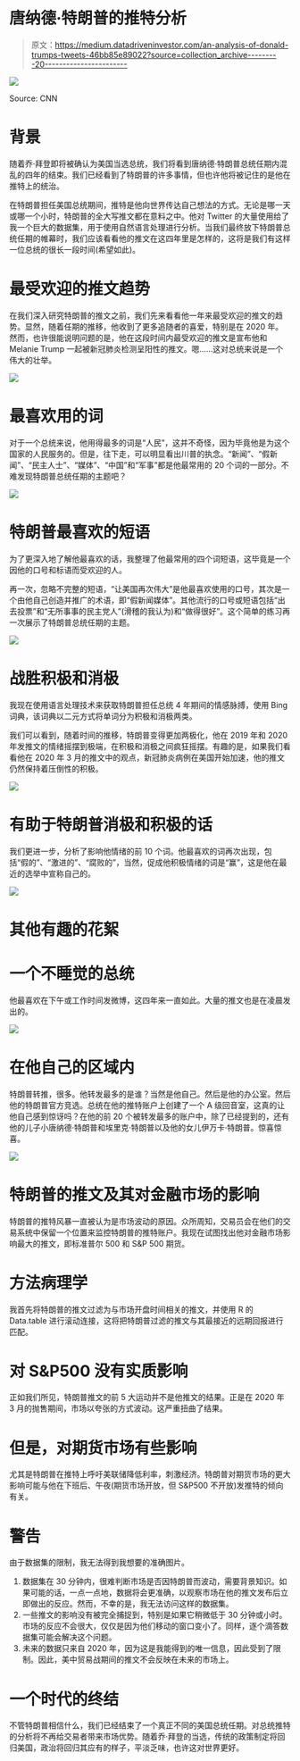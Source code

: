# 唐纳德·特朗普的推特分析

> 原文：<https://medium.datadriveninvestor.com/an-analysis-of-donald-trumps-tweets-46bb85e89022?source=collection_archive---------20----------------------->

![](img/fe94919ee3c5b3cdfb78be12329fdeb0.png)

Source: CNN

# 背景

随着乔·拜登即将被确认为美国当选总统，我们将看到唐纳德·特朗普总统任期内混乱的四年的结束。我们已经看到了特朗普的许多事情，但也许他将被记住的是他在推特上的统治。

在特朗普担任美国总统期间，推特是他向世界传达自己想法的方式。无论是哪一天或哪一个小时，特朗普的全大写推文都在意料之中。他对 Twitter 的大量使用给了我一个巨大的数据集，用于使用自然语言处理进行分析。当我们最终放下特朗普总统任期的帷幕时，我们应该看看他的推文在这四年里是怎样的，这将是我们有这样一位总统的很长一段时间(希望如此)。

# 最受欢迎的推文趋势

在我们深入研究特朗普的推文之前，我们先来看看他一年来最受欢迎的推文的趋势。显然，随着任期的推移，他收到了更多追随者的喜爱，特别是在 2020 年。然而，也许很能说明问题的是，他在这段时间内最受欢迎的推文是宣布他和 Melanie Trump 一起被新冠肺炎检测呈阳性的推文。嗯……这对总统来说是一个伟大的壮举。

![](img/d1be8423b59f0903ba553897befb4c68.png)

# 最喜欢用的词

对于一个总统来说，他用得最多的词是“人民”，这并不奇怪，因为毕竟他是为这个国家的人民服务的。但是，往下走，可以明显看出川普的执念。“新闻”、“假新闻”、“民主人士”、“媒体”、“中国”和“军事”都是他最常用的 20 个词的一部分。不难发现特朗普总统任期的主题吧？

![](img/6952b741a1fb66975edd78b69a249779.png)

# 特朗普最喜欢的短语

为了更深入地了解他最喜欢的话，我整理了他最常用的四个词短语，这毕竟是一个因他的口号和标语而受欢迎的人。

再一次，忽略不完整的短语，“让美国再次伟大”是他最喜欢使用的口号，其次是一个由他自己创造并推广的术语，即“假新闻媒体”。其他流行的口号或短语包括“出去投票”和“无所事事的民主党人”(滑稽的我认为)和“做得很好”。这个简单的练习再一次展示了特朗普总统任期的主题。

![](img/a8f4dbea2f83f07317cebd889aee67e9.png)

# 战胜积极和消极

我现在使用语言处理技术来获取特朗普担任总统 4 年期间的情感脉搏，使用 Bing 词典，该词典以二元方式将单词分为积极和消极两类。

我们可以看到，随着时间的推移，特朗普变得更加两极化，他在 2019 年和 2020 年发推文的情绪摇摆到极端，在积极和消极之间疯狂摇摆。有趣的是，如果我们看看他在 2020 年 3 月的推文中的观点，新冠肺炎病例在美国开始加速，他的推文仍然保持着压倒性的积极。

![](img/53538028d789453f94d937440f615394.png)

# 有助于特朗普消极和积极的话

我们更进一步，分析了影响他情绪的前 10 个词。他最喜欢的词再次出现，包括“假的”、“激进的”、“腐败的”，当然，促成他积极情绪的词是“赢”，这是他在最近的选举中宣称自己的。

![](img/d2032dcd4715960da517531097f5b618.png)

# 其他有趣的花絮

# 一个不睡觉的总统

他最喜欢在下午或工作时间发微博，这四年来一直如此。大量的推文也是在凌晨发出的。

![](img/0a8e86c1a8a7a0d1fc2cd285f7b892c9.png)

# 在他自己的区域内

特朗普转推，很多。他转发最多的是谁？当然是他自己。然后是他的办公室。然后他的特朗普官方竞选。总统在他的推特账户上创建了一个 A 级回音室，这真的让他自己感到惊讶吗？在他的前 20 个被转发最多的账户中，除了已经提到的，还有他的儿子小唐纳德·特朗普和埃里克·特朗普以及他的女儿伊万卡·特朗普。惊喜惊喜。

![](img/35b0b53cb8045b9ff73a25714915f8df.png)

# 特朗普的推文及其对金融市场的影响

特朗普的推特风暴一直被认为是市场波动的原因。众所周知，交易员会在他们的交易系统中保留一个位置来监控特朗普的推特账户。我现在试图找出他对金融市场影响最大的推文，即标准普尔 500 和 S&P 500 期货。

# 方法病理学

我首先将特朗普的推文过滤为与市场开盘时间相关的推文，并使用 R 的 Data.table 进行滚动连接，这将把特朗普过滤的推文与其最接近的远期回报进行匹配。

# 对 S&P500 没有实质影响

正如我们所见，特朗普推文的前 5 大运动并不是他推文的结果。正是在 2020 年 3 月的抛售期间，市场以夸张的方式波动。这严重扭曲了结果。

# 但是，对期货市场有些影响

尤其是特朗普在推特上呼吁美联储降低利率，刺激经济。特朗普对期货市场的更大影响可能与他在下班后、午夜(期货市场开放，但 S&P500 不开放)发推特的倾向有关。

# 警告

由于数据集的限制，我无法得到我想要的准确图片。

1.  数据集在 30 分钟内，很难判断市场是否因特朗普而波动，需要背景知识。如果可能的话，一点一点地，数据将会更准确，以观察市场在他的推文发布后立即做出的反应。然而，不幸的是，我无法访问这样的数据集。
2.  一些推文的影响没有被完全捕捉到，特别是如果它稍微低于 30 分钟或小时。市场的反应不会很大，仅仅是因为他们移动的窗口变小了。同样，逐个滴答数据集可能会解决这个问题。
3.  未来的数据只来自 2020 年，因为这是我能得到的唯一信息，因此受到了限制。因此，美中贸易战期间的推文不会反映在未来的市场上。

# 一个时代的终结

不管特朗普相信什么，我们已经结束了一个真正不同的美国总统任期。对总统推特的分析将不再给交易者带来市场优势。随着乔·拜登的当选，传统的政策制定将回归美国，政治将回归其应有的样子，平淡乏味，也许这对世界更好。